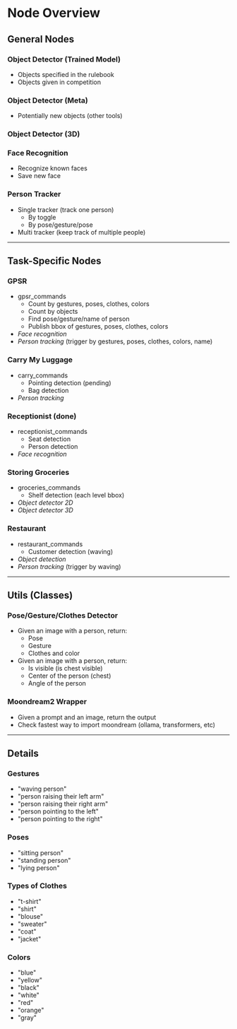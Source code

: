 # Node Overview

## General Nodes

### Object Detector (Trained Model) 
- Objects specified in the rulebook  
- Objects given in competition  

### Object Detector (Meta)
- Potentially new objects (other tools)  

### Object Detector (3D)

### Face Recognition
- Recognize known faces  
- Save new face  

### Person Tracker
- Single tracker (track one person)  
  - By toggle  
  - By pose/gesture/pose  
- Multi tracker (keep track of multiple people)  

---

## Task-Specific Nodes

### GPSR
- gpsr_commands
    - Count by gestures, poses, clothes, colors
    - Count by objects
    - Find pose/gesture/name of person
    - Publish bbox of gestures, poses, clothes, colors
- *Face recognition*  
- *Person tracking* (trigger by gestures, poses, clothes, colors, name) 

### Carry My Luggage
- carry_commands 
    - Pointing detection (pending) 
    - Bag detection  
- *Person tracking*  

### Receptionist (done)
- receptionist_commands
    - Seat detection  
    - Person detection  
- *Face recognition*  

### Storing Groceries
- groceries_commands
    - Shelf detection (each level bbox)  
- *Object detector 2D*  
- *Object detector 3D* 

### Restaurant
- restaurant_commands
    - Customer detection (waving)  
- *Object detection*  
- *Person tracking* (trigger by waving)

---

## Utils (Classes)

### Pose/Gesture/Clothes Detector 
- Given an image with a person, return:  
    - Pose  
    - Gesture  
    - Clothes and color  
- Given an image with a person, return:  
    - Is visible (is chest visible)  
    - Center of the person (chest)  
    - Angle of the person  

### Moondream2 Wrapper 
- Given a prompt and an image, return the output  
- Check fastest way to import moondream (ollama, transformers, etc)  

---

## Details

### Gestures
- "waving person"  
- "person raising their left arm"  
- "person raising their right arm"  
- "person pointing to the left"  
- "person pointing to the right"  

### Poses
- "sitting person"  
- "standing person"  
- "lying person"  

### Types of Clothes
- "t-shirt"  
- "shirt"  
- "blouse"  
- "sweater"  
- "coat"  
- "jacket"  

### Colors
- "blue"  
- "yellow"  
- "black"  
- "white"  
- "red"  
- "orange"  
- "gray"  

 
